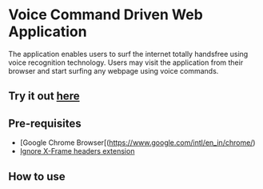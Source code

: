 # Voice Command Driven Web Application

The application enables users to surf the internet totally handsfree using voice recognition technology. Users may visit the application from their browser and start surfing any webpage using voice commands. 

## Try it out [here](inaldemotest.herokuapp.com)


## Pre-requisites

- [Google Chrome Browser[(https://www.google.com/intl/en_in/chrome/)
- [Ignore X-Frame headers extension](https://chrome.google.com/webstore/detail/ignore-x-frame-headers/gleekbfjekiniecknbkamfmkohkpodhe/related)


## How to use


